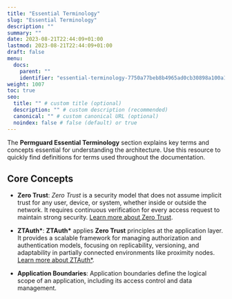 ```yaml
---
title: "Essential Terminology"
slug: "Essential Terminology"
description: ""
summary: ""
date: 2023-08-21T22:44:09+01:00
lastmod: 2023-08-21T22:44:09+01:00
draft: false
menu:
  docs:
    parent: ""
    identifier: "essential-terminology-7750a77beb8b4965ad0cb30898a100a1"
weight: 1007
toc: true
seo:
  title: "" # custom title (optional)
  description: "" # custom description (recommended)
  canonical: "" # custom canonical URL (optional)
  noindex: false # false (default) or true
---
```

The **Permguard Essential Terminology** section explains key terms and concepts essential for understanding the architecture. Use this resource to quickly find definitions for terms used throughout the documentation.

## Core Concepts

- **Zero Trust**:
  *Zero Trust* is a security model that does not assume implicit trust for any user, device, or system, whether inside or outside the network. It requires continuous verification for every access request to maintain strong security.
  [Learn more about Zero Trust](https://www.nist.gov/publications/zero-trust-architecture).

- **ZTAuth\***:
  **ZTAuth\*** applies **Zero Trust** principles at the application layer. It provides a scalable framework for managing authorization and authentication models, focusing on replicability, versioning, and adaptability in partially connected environments like proximity nodes.
  [Learn more about ZTAuth*](https://spec.ztauthstar.com/).

- **Application Boundaries**:
  Application boundaries define the logical scope of an application, including its access control and data management.
